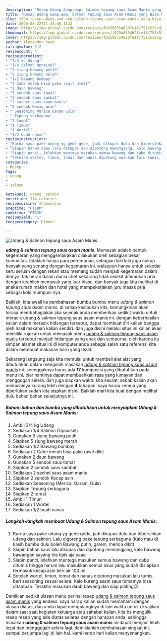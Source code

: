```yaml
---
description: "Resep Udang &amp;amp; Salmon tepung saus Asam Manis yang Bisa Manjain Lidah"
title: "Resep Udang &amp;amp; Salmon tepung saus Asam Manis yang Bisa Manjain Lidah"
slug: 1894-resep-udang-and-amp-salmon-tepung-saus-asam-manis-yang-bisa-manjain-lidah
date: 2020-08-22T21:33:08.114Z
image: https://img-global.cpcdn.com/recipes/f025b8354626fe1f/751x532cq70/udang-salmon-tepung-saus-asam-manis-foto-resep-utama.jpg
thumbnail: https://img-global.cpcdn.com/recipes/f025b8354626fe1f/751x532cq70/udang-salmon-tepung-saus-asam-manis-foto-resep-utama.jpg
cover: https://img-global.cpcdn.com/recipes/f025b8354626fe1f/751x532cq70/udang-salmon-tepung-saus-asam-manis-foto-resep-utama.jpg
author: Alexander Reed
ratingvalue: 3.2
reviewcount: 4
recipeingredient:
- "3/4 kg Udang"
- "1/4 Salmon Opnaisel"
- "3 siung bawang putih"
- "5 siung bawang merah"
- "1/2 Bawang bombay"
- "2 Cabe merah bisa pake rawit dikit"
- "2 daun bawang"
- "5 sendok saus tomat"
- "2 sendok saus sambal"
- "2 sachet saus asam manis"
- "2 sendok Kecap asin"
- " Seasoning Merica Garam Gula"
- " Tepung serbaguna"
- "2 tomat"
- "1 Timun"
- "1 Wortel"
- "1/2 buah nanas"
recipeinstructions:
- "Karna saya pake udang yg gede gede, jadi dikupas dulu dan dibersihkan udang dan salmon. Lalu digoreng pake tepung serbaguna (Kalo mau di kasih bumbu dulu boleh Bawang putih, garem, merica dikit)"
- "Siapin bahan saus lalu dikupas dan dipotong memangjang, kalo bawang bawangan sayang iria tipis aja yaaa"
- "Siapin panci, lelehkan mentega masukan semua bawang dan cabe ditumis hingga harum lalu masukkan semua saus yang sudah disiapkan termasuk kecap asin beri air 100 ml"
- "Setelah wortel, timun, tomat dan nanas dipotong masukan lalu tumis, beri seasoning sesuai selera. Kalo kurang asam saus tomatnya bisa ditambah. Terakhir masukan daub bawang dan siap plating😉"
categories:
- Resep
tags:
- udang
- 
- salmon

katakunci: udang  salmon 
nutrition: 174 calories
recipecuisine: Indonesian
preptime: "PT18M"
cooktime: "PT32M"
recipeyield: "1"
recipecategory: Dinner

---
```



![Udang &amp; Salmon tepung saus Asam Manis](https://img-global.cpcdn.com/recipes/f025b8354626fe1f/751x532cq70/udang-salmon-tepung-saus-asam-manis-foto-resep-utama.jpg)

<b><i>udang &amp; salmon tepung saus asam manis</i></b>, Memasak adalah bentuk kegemaran yang menggembirakan dilakukan oleh sebagian besar komunitas. tidaklah hanya para perempuan, sebagian laki laki juga cukup banyak yang senang dengan kegemaran ini. walaupun hanya untuk sekedar seru seruan dengan rekan atau memang sudah menjadi kegemaran dalam dirinya. tak heran dalam dunia chef sekarang tidak sedikit ditemukan pria dengan keahlian memasak yang luar biasa, dan banyak juga kita melihat di aneka rumah makan dan hotel yang mempekerjakan juru masak pria sebagai koki mumpuni nya.



Baiklah, kita awali ke pembahasan bumbu bumbu menu <i>udang &amp; salmon tepung saus asam manis</i>. di setiap kesibukan kita, kemungkinan akan terasa membahagiakan jika sejenak anda memberikan sedikit waktu untuk meracik udang &amp; salmon tepung saus asam manis ini. dengan keberhasilan kalian dalam meracik hidangan tersebut, dapat membuat diri kalian bangga oleh hasil makanan kalian sendiri. dan juga disini melalui situs ini kalian akan memiliki rujukan untuk memasak menu <u>udang &amp; salmon tepung saus asam manis</u> tersebut menjadi hidangan yang enak dan sempurna, oleh karena itu simpan alamat situs ini di komputer anda sebagai salah satu referensi kita dalam membuat makanan baru yang lezat.


Sekarang langsung saja kita memulai untuk membeli alat alat yang dibutuhkan dalam mengolah masakan <u><i>udang &amp; salmon tepung saus asam manis</i></u> ini. seenggaknya harus ada <b>17</b> komposisi yang dibutuhkan pada menu ini. biar nantinya dapat membuahkan rasa yang lumayan dan menggugah selera. dan juga siapkan waktu kita sesaat, sebab kalian akan memulainya kurang lebih dengan <b>4</b> tahapan. saya harap semua yang diperlukan sudah kita siapkan disini, Baiklah mari kita buat dengan melihat dulu bahan bahan selanjutnya ini.

<!--inarticleads1-->

##### Bahan-bahan dan bumbu yang dibutuhkan untuk menyiapkan Udang &amp; Salmon tepung saus Asam Manis:

1. Ambil 3/4 kg Udang
1. Sediakan 1/4 Salmon (Opnaisel)
1. Gunakan 3 siung bawang putih
1. Siapkan 5 siung bawang merah
1. Sediakan 1/2 Bawang bombay
1. Sediakan 2 Cabe merah bisa pake rawit dikit
1. Gunakan 2 daun bawang
1. Gunakan 5 sendok saus tomat
1. Siapkan 2 sendok saus sambal
1. Sediakan 2 sachet saus asam manis
1. Siapkan 2 sendok Kecap asin
1. Sediakan  Seasoning (Merica, Garam, Gula)
1. Siapkan  Tepung serbaguna
1. Siapkan 2 tomat
1. Ambil 1 Timun
1. Sediakan 1 Wortel
1. Sediakan 1/2 buah nanas




<!--inarticleads2-->

##### Langkah-langkah membuat Udang &amp; Salmon tepung saus Asam Manis:

1. Karna saya pake udang yg gede gede, jadi dikupas dulu dan dibersihkan udang dan salmon. Lalu digoreng pake tepung serbaguna (Kalo mau di kasih bumbu dulu boleh Bawang putih, garem, merica dikit)
1. Siapin bahan saus lalu dikupas dan dipotong memangjang, kalo bawang bawangan sayang iria tipis aja yaaa
1. Siapin panci, lelehkan mentega masukan semua bawang dan cabe ditumis hingga harum lalu masukkan semua saus yang sudah disiapkan termasuk kecap asin beri air 100 ml
1. Setelah wortel, timun, tomat dan nanas dipotong masukan lalu tumis, beri seasoning sesuai selera. Kalo kurang asam saus tomatnya bisa ditambah. Terakhir masukan daub bawang dan siap plating😉




Demikian sedikit ulasan menu perihal resep <u>udang &amp; salmon tepung saus asam manis</u> yang endess. saya harap kalian sudah memahami dengan ulasan diatas, dan anda dapat mengulanginya di lain waktu untuk di sajikan dalam saat saat kegiatan keluarga atau sahabat kalian. kita bs mengulik resep resep yang ada diatas selaras dengan harapan anda, sehingga masakan <b>udang &amp; salmon tepung saus asam manis</b> ini dapat menjadi lebih lezat dan menggugah selera lagi. demikianlah pembahasan singkat ini, sampai berjumpa lagi di lain hal. kami harap hari kalian menyenangkan.
